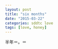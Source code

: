 ```yaml
---
layout: post
title: "six months"
date: "2015-03-22"
categories: sddtc love
tags: [love, honey]
---
```


半年＝。＝
